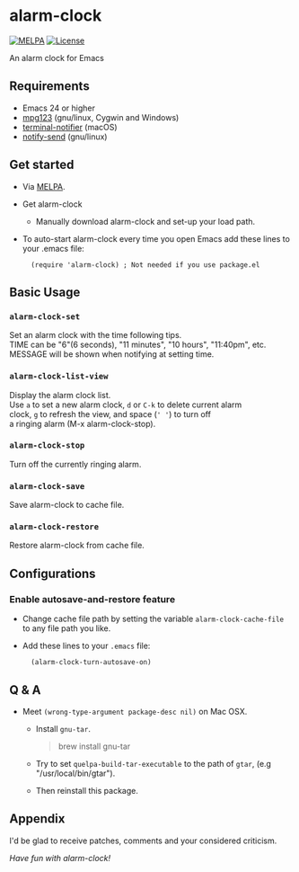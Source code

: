 # alarm-clock

[![MELPA](https://melpa.org/packages/alarm-clock-badge.svg)](https://melpa.org/#/alarm-clock)
[![License](http://img.shields.io/:license-gpl3-blue.svg)](http://www.gnu.org/licenses/gpl-3.0.html)

An alarm clock for Emacs


## Requirements

-   Emacs 24 or higher
-   [mpg123](http://mpg123.org) (gnu/linux, Cygwin and Windows)
-   [terminal-notifier](https://github.com/julienXX/terminal-notifier) (macOS)
-   [notify-send](https://manpages.debian.org/stretch/libnotify-bin/notify-send.1.en.html) (gnu/linux)

## Get started
- Via [MELPA](https://melpa.org).

-   Get alarm-clock
    -   Manually download alarm-clock and set-up your load path.
-   To auto-start alarm-clock every time you open Emacs add these lines to your .emacs file:

          (require 'alarm-clock) ; Not needed if you use package.el

## Basic Usage

### `alarm-clock-set`

Set an alarm clock with the time following tips.  
TIME can be "6"(6 seconds), "11 minutes", "10 hours", "11:40pm", etc.  
MESSAGE will be shown when notifying at setting time.

### `alarm-clock-list-view`

Display the alarm clock list.  
Use `a` to set a new alarm clock, `d` or `C-k` to delete current alarm  
clock, `g` to refresh the view, and space (`' '`) to turn off  
a ringing alarm (M-x alarm-clock-stop).  

### `alarm-clock-stop`

Turn off the currently ringing alarm.

### `alarm-clock-save`

Save alarm-clock to cache file.

### `alarm-clock-restore`

Restore alarm-clock from cache file.


## Configurations

### Enable autosave-and-restore feature

-   Change cache file path by setting the variable `alarm-clock-cache-file` to any file path you like.
-   Add these lines to your `.emacs` file:

          (alarm-clock-turn-autosave-on)

## Q & A

-   Meet `(wrong-type-argument package-desc nil)` on Mac OSX.

    -   Install `gnu-tar`.

        > brew install gnu-tar

    -   Try to set `quelpa-build-tar-executable` to the path of `gtar`, (e.g "/usr/local/bin/gtar").

    -   Then reinstall this package.

## Appendix

I'd be glad to receive patches,
comments and your considered criticism.

_Have fun with alarm-clock!_
